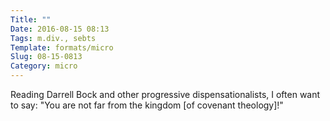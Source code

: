 ```yaml
---
Title: ""
Date: 2016-08-15 08:13
Tags: m.div., sebts
Template: formats/micro
Slug: 08-15-0813
Category: micro
---
```


Reading Darrell Bock and other progressive dispensationalists, I often want to say: "You are not far from the kingdom [of covenant theology]!"
